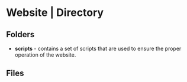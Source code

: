 # Website | Directory

## Folders

* **scripts** - contains a set of scripts that are used to ensure the proper operation of the website.

## Files